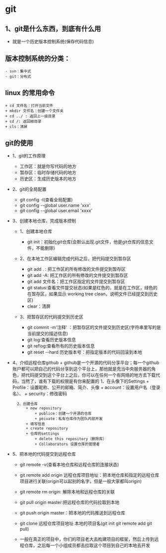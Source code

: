 # git

## 1、git是什么东西，到底有什么用
 - 就是一个历史版本控制系统(保存代码信息)
## 版本控制系统的分类：
    - svn：集中式
    - git：分布式
## linux 的常用命令
    + cd 文件名：打开当前文件
    + mkdir 文件名：创建一个文件夹
    + cd ../ : 返回上一级目录
    + cd /: 返回根目录
    + cls：清屏

## git的使用
- 1、git的工作原理
    + 工作区：就是你写代码的地方
    + 暂存区：临时存储代码的地方
    + 历史区：生成历史版本的地方

- 2、git的全局配置
    + git config -l(查看全局配置)
    + git config --global user.name 'xxx'
    + git config --global user.email 'xxxx'

- 3、创建本地仓库，完成版本控制
    - 1、创建本地仓库
        + git init：初始化git仓库(会默认出现.git文件，他是git仓库的信息文件，不能删除)
    - 2、在本地工作区编辑完成代码之后，把代码提交到暂存区
        + git add . : 把工作区的所有修改的文件提交到暂存区
        + git add -A: 把工作区的所有修改的文件提交到暂存区
        + git add 文件名：把工作区指定的文件提交到暂存区
        + git status:查看文件提交状态(如果是红色的，就是在工作区，绿色的在暂存区，如果显示 working tree clean，说明文件已经提交到历史区)
        + clear：清屏

    - 3、把暂存区的代码提交到历史区
        + git commit -m'注释' ：把暂存区的文件提交到历史区(字符串里写的是当前提交的描述信息)
        + git log:查看历史版本信息
        + git reflog:查看所有的历史版本信息
        + git reset --hard 历史版本号：把指定版本的代码回滚到本地

- 4、介绍远程仓库github
        + github是一个开源的代码分享平台；每一个github账户都可以把自己的代码分享到这个平台上，那他就是充当中央服务器的角色，把代码提交到这个平台上之后，你可以在任何一个有网络的地方去下载代码，当然了，谁有下载的权限是有你来配置的
        1、在头像下的Settings
            + Profile：设置昵称、公开的邮箱、简介、头像
            + account：设置用户名（登录名）、
            + security：修改密码

        2、创建仓库
            + new repository
                + publice：创建一个开源的仓库
                + peivate：私有仓库作为团队内部开发
            + 填写信息
            + create repository
            + 仓库的settings
                + delete this repository（删除库）
                + Collaborators 设置仓库的管理者

- 5、把本地的代码提交到远程仓库
    + git remote -v(查看本地仓库和远程仓库的连接状态)
    + git remote add origin 远程仓库项目地址：把本地仓库和指定的远程仓库项目进行关联(origin可以起别的名字，但是一般大家都叫origin)
    + git remote rm origin: 解除本地和远程仓库的关联

    + git pull origin master:把远程仓库的代码拉取到本地
    + git push origin master：把本地的代码推送到远程仓库

    + git clone 远程仓库项目地址 本地的项目名(git init  git remote add  git pull)
    + 一般在真正的项目中，你们的项目老大去构建项目的框架，然后上传到远程仓库，之后每一个小组成员都去拉取这个项目到自己的本地去开发
    
